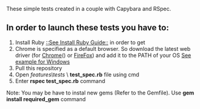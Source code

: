 These simple tests created in a couple with Capybara and RSpec.
## In order to launch these tests you have to:
1. Install Ruby [::See Install Ruby Guide::](https://www.ruby-lang.org/ru/documentation/installation/#rubyinstaller) in order to get
2. Chrome is specified as a default browser. So download the latest web driver (for [Chrome](https://chromedriver.chromium.org/downloads)() or [FireFox](https://github.com/mozilla/geckodriver/releases)) and add it to the PATH of your OS [See example for Windows](https://www.youtube.com/watch?v=KNzGtHI_60o)
3. Pull this repository
4. Open *features\tests* \ **test_spec.rb** file using cmd
5. Enter **rspec test_spec.rb** command

Note: You may be have to instal new gems (Refer to the Gemfile). Use **gem install required_gem** command
